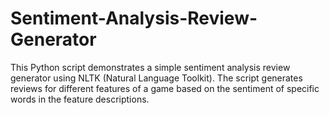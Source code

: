 # Sentiment-Analysis-Review-Generator
This Python script demonstrates a simple sentiment analysis review generator using NLTK (Natural Language Toolkit). The script generates reviews for different features of a game based on the sentiment of specific words in the feature descriptions.
